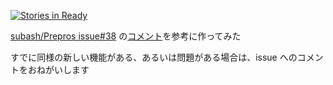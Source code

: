 [![Stories in Ready](https://badge.waffle.io/gouf/test_compass_multiple_output.png?label=ready&title=Ready)](https://waffle.io/gouf/test_compass_multiple_output)

[subash/Prepros issue#38](https://github.com/subash/Prepros/issues/38#) の[コメント](https://github.com/subash/Prepros/issues/38#issuecomment-22006447)を参考に作ってみた

すでに同様の新しい機能がある、あるいは問題がある場合は、issue へのコメントをおねがいします

